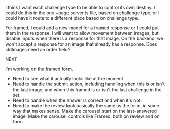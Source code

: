 I think I want each challenge type to be able to control its own destiny.
I could do this in the one +page.server.ts file, based on challenge type,
or I could have it route to a different place based on challenge type.

For framed, I could add a new model for a framed response or I could put them in the response.
I will want to allow movement between images, but disable inputs when there is a response for that image.
On the backend, we won't accept a response for an image that already has a response.
Does cldImages need an order field?

NEXT

I'm working on the framed form.

- Need to see what it actually looks like at the moment
- Need to handle the submit action, including handling when this is or isn't the last image, and when this framed is or isn't the last challenge in the set.
- Need to handle when the answer is correct and when it's not.
- Need to make the review look basically the same as the form, in some way that makes sense. Make the carousel start on the last-answered image. Make the carousel controls like Framed, both on review and on form.
